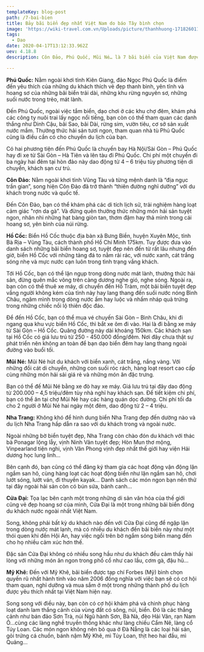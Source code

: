 ```yaml
---
templateKey: blog-post
path: /7-bai-bien
title: Bảy bãi biển đẹp nhất Việt Nam do báo Tây bình chọn
image: 'https://wiki-travel.com.vn/Uploads/picture/thanhhuong-171826011823-Hawaii.jpg' 
tags:
  - Dao
date: 2020-04-17T13:12:33.962Z
uev: 4.18.8
description: Côn Đảo, Phú Quốc, Mũi Né… là 7 bãi biển của Việt Nam được Lonely Planet bình chọn là những bãi biển nên đến một lần trong đời.

---
```




**Phú Quốc:** Nằm ngoài khơi tỉnh Kiên Giang, đảo Ngọc Phú Quốc là điểm đến yêu thích của những du khách thích vẻ đẹp thanh bình, yên tĩnh và hoang sơ của những bãi biển trải dài, những khu rừng nguyên sơ, những suối nước trong trẻo, mát lành.

Đến Phú Quốc, ngoài việc tắm biển, dạo chơi ở các khu chợ đêm, khám phá các công ty nuôi trai lấy ngọc nổi tiếng, bạn còn có thể tham quan các danh thắng như Dinh Cậu, bãi Sao, bãi Dài, rừng sim, vườn tiêu, cơ sở sản xuất nước mắm. Thưởng thức hải sản tươi ngon, tham quan nhà tù Phú Quốc cũng là điều cần có cho chuyến du lịch của bạn. 

Có hai phương tiện đến Phú Quốc là chuyến bay Hà Nội/Sài Gòn – Phú Quốc hay đi xe từ Sài Gòn – Hà Tiên và lên tàu đi Phú Quốc. Chi phí một chuyến đi ba ngày hai đêm tại hòn đảo này dao động từ 4 – 6 triệu tùy phương tiện di chuyển, khách sạn cư trú.

**Côn Đảo:** Nằm ngoài khơi tỉnh Vũng Tàu và từng mệnh danh là “địa ngục trần gian”, song hiện Côn Đảo đã trở thành “thiên đường nghỉ dưỡng” với du khách trong nước và quốc tế. 

Đến Côn Đảo, bạn có thể khám phá các di tích lịch sử, trải nghiệm hàng loạt cảm giác "rợn da gà”. Và đừng quên thưởng thức những món hải sản tuyệt ngon, nhân nhi những hạt bàng giòn tan, thơm đậm hay thả mình trong cái hoang sơ, yên bình của núi rừng. 

**Hồ Cốc:** Biển Hồ Cốc thuộc địa bàn xã Bưng Biền, huyện Xuyên Mộc, tỉnh Bà Rịa – Vũng Tàu, cách thành phố Hồ Chí Minh 175km. Tuy được đưa vào danh sách những bãi biển hoang sơ, tuyệt đẹp nên đến từ rất lâu nhưng đến giờ, biển Hồ Cốc với những tảng đá to nằm rải rác, với nước xanh, cát trắng sóng nhẹ và mực nước cạn luôn trong tình trạng vắng khách. 

Tới Hồ Cốc, bạn có thể lặn ngụp trong dòng nước mát lành, thưởng thức hải sản, đừng quên mắc võng trên càng dương nghe gió, nghe sóng. Ngoài ra, bạn còn có thể thuê xe máy, di chuyển đến Hồ Tràm, một bãi biển tuyệt đẹp vắng người không kém của tỉnh này hay lang thang đến suối nước nóng Bình Châu, ngâm mình trong dòng nước ấm hay luộc và nhấm nháp quả trứng trong những chiếc nồi lộ thiên độc đáo. 

Để đến Hồ Cốc, bạn có thể mua vé chuyến Sài Gòn – Bình Châu, khi đi ngang qua khu vực biển Hồ Cốc, thì bắt xe ôm đi vào. Hai là đi bằng xe máy từ Sài Gòn – Hồ Cốc. Quãng đường này dài khoảng 150km. Các khách sạn tại Hồ Cốc có giá lưu trú từ 250 - 450.000 đồng/đêm. Nơi đây chưa thật sự phát triển nên không an toàn để bạn dạo biển đêm hay lang thang ngoài đường vào buổi tối. 

**Mũi Né:** Mũi Né hút du khách với biển xanh, cát trắng, nắng vàng. Với những đồi cát di chuyển, những con suối róc rách, hàng loạt resort cao cấp cùng những món hải sải giá rẻ và những món ăn đặc trưng.

Bạn có thể đế Mũi Né bằng xe đò hay xe máy. Giá lưu trú tại đây dao động từ 200.000 – 4,5 triệu/đêm tùy nhà nghỉ hay khách sạn. Để tiết kiệm chi phí, bạn có thể ăn tại chợ Mũi Né hay các hàng quán dọc đường. Chi phí tối đa cho 2 người ở Mũi Né hai ngày một đêm, dao động từ 2 – 4 triệu. 
 
**Nha Trang:** Không khó để hình dung biển Nha Trang đẹp đến dường nào và du lịch Nha Trang hấp dẫn ra sao với du khách trong và ngoài nước. 

Ngoài những bờ biển tuyệt đẹp, Nha Trang còn chào đón du khách với thác bà Ponagar lộng lẫy, vịnh Ninh Vân tuyệt đẹp; Hòn Mun thơ mộng, Vinpearland tiện nghi, vịnh Vân Phong vịnh đẹp nhất thế giới hay viện Hải dương học lung linh… 

Bên cạnh đó, bạn cũng có thể đăng ký tham gia các hoạt động vận động lặn ngắm san hô, cùng hàng loạt các hoạt động biển như lặn ngắm san hô, chơi lướt sóng, lướt ván, đi thuyền kayak… Danh sách các món ngon bạn nên thử tại đây ngoài hải sản còn có bún sứa, bánh canh… 

**Cửa Đại:** Tọa lạc bên cạnh một trong những di sản văn hóa của thế giới cũng vẻ đẹp hoang sơ của mình, Cửa Đại là một trong những bãi biển đông du khách nước ngoài nhất Việt Nam. 

Song, không phải bất kỳ du khách nào đến với Cửa Đại cũng để ngập lặn trong dòng nước mát lạnh, mà có nhiều du khách đến bãi biển này như một thói quen khi đến Hội An, hay việc ngồi trên bờ ngắm sóng biển mang đến cho họ nhiều cảm xúc hơn thế. 

Đặc sản Cửa Đại không có nhiều song hầu như du khách đều cảm thấy hài lòng với những món ăn ngon trong phố cổ như cao lầu, cơm gà, đậu hũ…

**Mỹ Khê:** Đến với Mỹ Khê, bãi biển được tạp chí Forbes (Mỹ) bình chọn quyến rũ nhất hành tinh vào năm 2006 đồng nghĩa với việc bạn sẽ có cơ hội tham quan, nghỉ dưỡng và mua sắm ở một trong những thành phố du lịch được yêu thích nhất tại Việt Nam hiện nay. 

Song song với điều này, bạn còn có cơ hội khám phá và chinh phục hàng loạt danh lam thắng cảnh của vùng đất có sông, núi, biển. Đó là các thắng cảnh như bán đảo Sơn Trà, núi Ngũ hành Sơn, Bà Nà, đèo Hải Vân, rạn Nam Ô…cùng các làng nghề truyền thống khác như làng chiếu Cẩm Nê, làng cổ Túy Loan. Các món ngon không nên bỏ qua ở Đà Nẵng là các loại hải sản, gỏi trứng cá chuồn, bánh nậm Mỹ Khê, mì Túy Loan, thịt heo hai đầu, mì Quảng…  